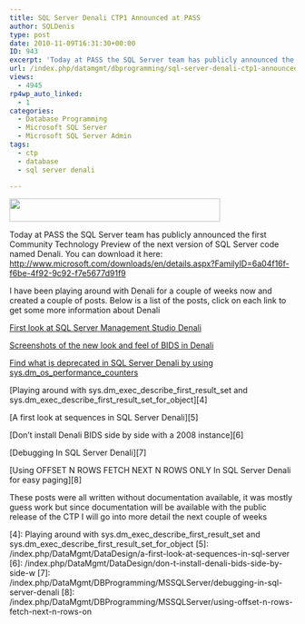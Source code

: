 ```yaml
---
title: SQL Server Denali CTP1 Announced at PASS
author: SQLDenis
type: post
date: 2010-11-09T16:31:30+00:00
ID: 943
excerpt: 'Today at PASS the SQL Server team has publicly announced the first Community Technology Preview of the next version of SQL Server code named Denali. You can download it here: http://www.microsoft.com/downloads/en/details.aspx?FamilyID=6a04f16f-f6be-4f92&hellip;'
url: /index.php/datamgmt/dbprogramming/sql-server-denali-ctp1-announced-at-pass/
views:
  - 4945
rp4wp_auto_linked:
  - 1
categories:
  - Database Programming
  - Microsoft SQL Server
  - Microsoft SQL Server Admin
tags:
  - ctp
  - database
  - sql server denali

---
```

<div class="image_block">
  <img src="/wp-content/uploads/blogs/DataMgmt/Denali.PNG" alt="" title="" width="371" height="41" />
</div>

Today at PASS the SQL Server team has publicly announced the first Community Technology Preview of the next version of SQL Server code named Denali. You can download it here: http://www.microsoft.com/downloads/en/details.aspx?FamilyID=6a04f16f-f6be-4f92-9c92-f7e5677d91f9

I have been playing around with Denali for a couple of weeks now and created a couple of posts. Below is a list of the posts, click on each link to get some more information about Denali

[First look at SQL Server Management Studio Denali][1]

[Screenshots of the new look and feel of BIDS in Denali][2]

[Find what is deprecated in SQL Server Denali by using sys.dm\_os\_performance_counters][3]

[Playing around with sys.dm\_exec\_describe\_first\_result\_set and sys.dm\_exec\_describe\_first\_result\_set\_for\_object][4]

[A first look at sequences in SQL Server Denali][5]

[Don’t install Denali BIDS side by side with a 2008 instance][6]

<The new Dynamic Management Views in SQL Server Denali>

[Debugging In SQL Server Denali][7]

[Using OFFSET N ROWS FETCH NEXT N ROWS ONLY In SQL Server Denali for easy paging][8]

These posts were all written without documentation available, it was mostly guess work but since documentation will be available with the public release of the CTP I will go into more detail the next couple of weeks

 [1]: /index.php/DataMgmt/DataDesign/first-look-at-sql-server-management-stud
 [2]: /index.php/DataMgmt/DBProgramming/screenshots-of-the-new-look-and-feel-of
 [3]: /index.php/DataMgmt/DBProgramming/MSSQLServer/find-what-is-deprecated-in-sql-server-de
 [4]: Playing around with sys.dm_exec_describe_first_result_set and sys.dm_exec_describe_first_result_set_for_object
 [5]: /index.php/DataMgmt/DataDesign/a-first-look-at-sequences-in-sql-server
 [6]: /index.php/DataMgmt/DataDesign/don-t-install-denali-bids-side-by-side-w
 [7]: /index.php/DataMgmt/DBProgramming/MSSQLServer/debugging-in-sql-server-denali
 [8]: /index.php/DataMgmt/DBProgramming/MSSQLServer/using-offset-n-rows-fetch-next-n-rows-on